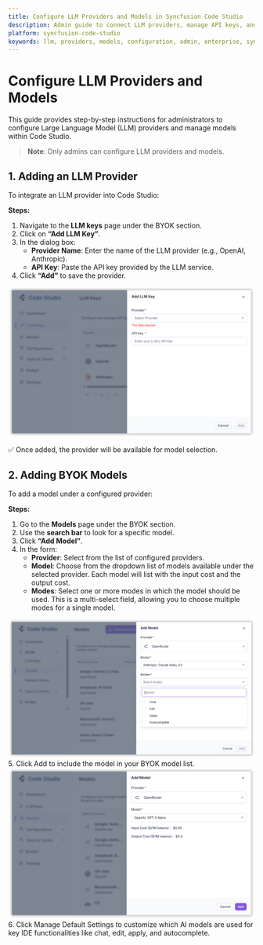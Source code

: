 ```yaml
---
title: Configure LLM Providers and Models in Syncfusion Code Studio
description: Admin guide to connect LLM providers, manage API keys, and add models to your enterprise catalog in Code Studio.
platform: syncfusion-code-studio
keywords: llm, providers, models, configuration, admin, enterprise, syncfusion, code-studio, api keys, model catalog, openai, anthropic, azure openai, gemini
---
```


# Configure LLM Providers and Models

This guide provides step-by-step instructions for administrators to configure Large Language Model (LLM) providers and manage models within Code Studio.

> **Note**: Only admins can configure LLM providers and models.


## 1. Adding an LLM Provider

To integrate an LLM provider into Code Studio:

**Steps:**

1. Navigate to the **LLM keys** page under the BYOK section. 
2. Click on **“Add LLM Key”**.  
3. In the dialog box:
   - **Provider Name**: Enter the name of the LLM provider (e.g., OpenAI, Anthropic).  
   - **API Key**: Paste the API key provided by the LLM service.  
4. Click **“Add”** to save the provider.
  <img src="./enterprise-images/llm and providers.png" alt="Provider" />

✅ Once added, the provider will be available for model selection.

## 2. Adding BYOK Models

To add a model under a configured provider:

**Steps:**

1. Go to the **Models** page under the BYOK section. 
2. Use the **search bar** to look for a specific model.  
3. Click **“Add Model”**.  
4. In the form:
   - **Provider**: Select from the list of configured providers.  
   - **Model**: Choose from the dropdown list of models available under the selected provider. Each model will list with the input cost and the output cost.
   - **Modes**: Select one or more modes in which the model should be used. This is a multi-select field, allowing you to choose multiple modes for a single model.
  <img src="./enterprise-images/addmode.png" alt="provider" /> 
5. Click Add to include the model in your BYOK model list.
  <img src="./enterprise-images/add model.png" alt="provider" />
6. Click Manage Default Settings to customize which AI models are used for key IDE functionalities like chat, edit, apply, and autocomplete.


